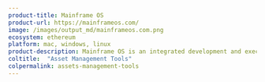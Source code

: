 ```yaml
---
product-title: Mainframe OS
product-url: https://mainframeos.com/
image: /images/output_md/mainframeos.com.png
ecosystem: ethereum
platform: mac, windows, linux
product-description: Mainframe OS is an integrated development and execution platform that simplifies the creation and use of dApps.
coltitle:  "Asset Management Tools"
colpermalink: assets-management-tools
---
```

